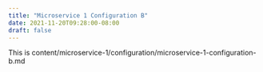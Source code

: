 ```yaml
---
title: "Microservice 1 Configuration B"
date: 2021-11-20T09:28:00-08:00
draft: false
---
```

This is content/microservice-1/configuration/microservice-1-configuration-b.md
